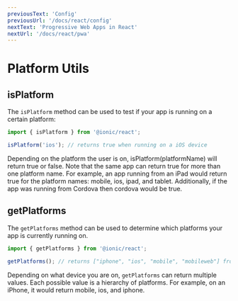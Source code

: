 ```yaml
---
previousText: 'Config'
previousUrl: '/docs/react/config'
nextText: 'Progressive Web Apps in React'
nextUrl: '/docs/react/pwa'
---
```


# Platform Utils

## isPlatform

The `isPlatform` method can be used to test if your app is running on a certain platform:

```typescript
import { isPlatform } from '@ionic/react';

isPlatform('ios'); // returns true when running on a iOS device
```

Depending on the platform the user is on, isPlatform(platformName) will return true or false. Note that the same app can return true for more than one platform name. For example, an app running from an iPad would return true for the platform names: mobile, ios, ipad, and tablet. Additionally, if the app was running from Cordova then cordova would be true.

## getPlatforms

The `getPlatforms` method can be used to determine which platforms your app is currently running on.

```typescript
import { getPlatforms } from '@ionic/react';

getPlatforms(); // returns ["iphone", "ios", "mobile", "mobileweb"] from an iPhone
```

Depending on what device you are on, `getPlatforms` can return multiple values. Each possible value is a hierarchy of platforms. For example, on an iPhone, it would return mobile, ios, and iphone.